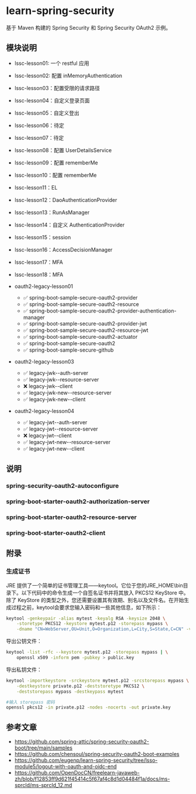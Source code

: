 # learn-spring-security

基于 Maven 构建的 Spring Security 和 Spring Security OAuth2 示例。

## 模块说明

- lssc-lesson01: 一个 restful 应用
- lssc-lesson02: 配置 inMemoryAuthentication
- lssc-lesson03：配置受限的请求路径
- lssc-lesson04：自定义登录页面
- lssc-lesson05：自定义登出
- lssc-lesson06：待定
- lssc-lesson07：待定
- lssc-lesson08：配置 UserDetailsService
- lssc-lesson09：配置 rememberMe
- lssc-lesson10：配置 rememberMe
- lssc-lesson11：EL
- lssc-lesson12：DaoAuthenticationProvider
- lssc-lesson13：RunAsManager
- lssc-lesson14：自定义 AuthenticationProvider
- lssc-lesson15：session
- lssc-lesson16：AccessDecisionManager
- lssc-lesson17：MFA
- lssc-lesson18：MFA

- oauth2-legacy-lesson01
    - ✅ spring-boot-sample-secure-oauth2-provider
    - ✅ spring-boot-sample-secure-oauth2-resource
    - ✅ spring-boot-sample-secure-oauth2-provider-authentication-manager
    - ✅ spring-boot-sample-secure-oauth2-provider-jwt
    - ✅ spring-boot-sample-secure-oauth2-resource-jwt
    - ✅ spring-boot-sample-secure-oauth2-actuator
    - ✅ spring-boot-sample-secure-oauth2
    - ✅ spring-boot-sample-secure-github
- oauth2-legacy-lesson03
    - ✅ legacy-jwk--auth-server
    - ✅ legacy-jwk--resource-server
    - ❌ legacy-jwk--client
    - ✅ legacy-jwk-new--resource-server
    - ✅ legacy-jwk-new--client
- oauth2-legacy-lesson04
    - ✅ legacy-jwt--auth-server
    - ✅ legacy-jwt--resource-server
    - ❌ legacy-jwt--client
    - ✅ legacy-jwt-new--resource-server
    - ✅ legacy-jwt-new--client

## 说明

### spring-security-oauth2-autoconfigure

### spring-boot-starter-oauth2-authorization-server

### spring-boot-starter-oauth2-resource-server

### spring-boot-starter-oauth2-client

## 附录

### 生成证书

JRE 提供了一个简单的证书管理工具——keytool。它位于您的JRE_HOME\bin目录下。以下代码中的命令生成一个自签名证书并将其放入
PKCS12 KeyStore 中。除了 KeyStore 的类型之外，您还需要设置其有效期、别名以及文件名。在开始生成过程之前，keytool会要求您输入密码和一些其他信息，如下所示：

```bash
keytool -genkeypair -alias mytest -keyalg RSA -keysize 2048 \
    -storetype PKCS12 -keystore mytest.p12 -storepass mypass \
    -dname "CN=WebServer,OU=Unit,O=Organization,L=City,S=State,C=CN" -validity 3650
```

导出公钥文件：

```bash
keytool -list -rfc --keystore mytest.p12 -storepass mypass | \
    openssl x509 -inform pem -pubkey > public.key
```

导出私钥文件：

```bash
keytool -importkeystore -srckeystore mytest.p12 -srcstorepass mypass \
    -destkeystore private.p12 -deststoretype PKCS12 \
    -deststorepass mypass -destkeypass mytest

#输入 storepass 密码 
openssl pkcs12 -in private.p12 -nodes -nocerts -out private.key
```

## 参考文章

- https://github.com/spring-attic/spring-security-oauth2-boot/tree/main/samples
- https://github.com/chensoul/spring-security-oauth2-boot-examples
- https://github.com/eugenp/learn-spring-security/tree/lsso-module5/logout-with-oauth-and-oidc-end
- https://github.com/OpenDocCN/freelearn-javaweb-zh/blob/f12853ff9d621f45414c5f67af4c8d1d04484f1a/docs/ms-sprcld/ms-sprcld_12.md
